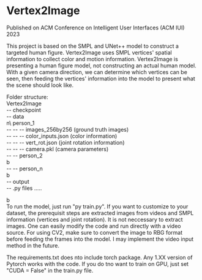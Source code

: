 # Vertex2Image
 
Published on ACM Conference on Intelligent User Interfaces (ACM IUI) 2023

This project is based on the SMPL and UNet++ model to construct a targeted human figure. Vertex2Image uses SMPL vertices' spatial information to collect color and motion information. Vertex2Image is presenting a human figure model, not constructing an actual human model. With a given camera direction, we can determine which vertices can be seen, then feeding the vertices' information into the model to present what the scene should look like.

Folder structure: \
Vertex2Image \
-- checkpoint \
    -- data \
        n\ person_1 \
        -- -- -- images_256by256   (ground truth images) \
        -- -- -- color_inputs.json (color information) \
        -- -- -- vert_rot.json     (joint rotation information) \
        -- -- -- camera.pkl        (camera parameters) \
        -- -- person_2 \
        b\
        -- -- person_n \
        b\
    -- output \
    -- .py files .....

b\
To run the model, just run "py train.py". If you want to customize to your dataset, the prerequisit steps are extracted images from videos and SMPL information (vertices and joint rotation). It is not neccessary to extract images. One can easily modify the code and run directly with a video source. For using CV2, make sure to convert the image to RBG format before feeding the frames into the model. I may implement the video input method in the future.

The requirements.txt does nto include torch package. Any 1.XX version of Pytorch works with the code. If you do tno want to train on GPU, just set "CUDA = False" in the train.py file.